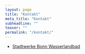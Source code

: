 ```yaml
---
layout: page
title: "Kontakt"
meta_title: "Kontakt"
subheadline: ""
teaser: ""
permalink: "/kontakt/"
---
```


- [Stadtwerke Bonn Wasserlandbad][1]


 [1]: https://www.wasserlandbad.de/

